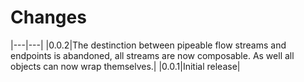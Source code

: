 # Changes

|---|---|
|0.0.2|The destinction between pipeable flow streams and endpoints is abandoned, all streams are now composable. As well all objects can now wrap themselves.|
|0.0.1|Initial release|